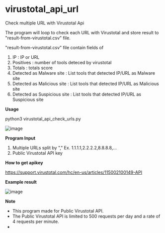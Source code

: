 # virustotal_api_url
Check multiple URL with Virustotal Api

The program will loop to check each URL with Virustotal and store result to "result-from-virustotal.csv" file.

"result-from-virustotal.csv" file contain fields of

1. IP : IP or URL
2. Positives : number of tools deteced by virustotal
3. Totals : totals score
4. Detected as Malware site : List tools that detected IP/URL as Malware site
5. Detected as Malicious site : List tools that detected IP/URL as Malicious site
6. Detected as Suspicious site : List tools that detected IP/URL as Suspicious site

**Usage**

python3 virustotal_api_check_urls.py

![image](https://user-images.githubusercontent.com/70726596/125559042-4293be2c-e799-4838-aafe-3506c27a000f.png)


**Program Input**

1. Multiple URLs split by "," Ex. 1.1.1.1,2.2.2.2,8.8.8.8,...
2. Public Virustotal API key


**How to get apikey**

https://support.virustotal.com/hc/en-us/articles/115002100149-API


**Example result**

![image](https://user-images.githubusercontent.com/70726596/125560032-1365fd06-2608-47eb-85e5-128abe7129a8.png)


**Note**

- This program made for Public Virustotal API.
- The Public Virustotal API is limited to 500 requests per day and a rate of 4 requests per minute.
- 
